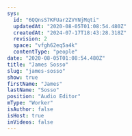 ```yaml
---
sys:
  id: "6QQnsS7KFUar2ZVYNjMqti"
  updatedAt: "2020-08-05T01:08:54.480Z"
  createdAt: "2024-07-17T18:43:28.318Z"
  revision: 2
  space: "vfgh62eq5a4k"
  contentType: "people"
date: "2020-08-05T01:08:54.480Z"
title: "James Sosso"
slug: "james-sosso"
show: true
firstName: "James"
lastName: "Sosso"
position: "Audio Editor"
mType: "Worker"
isAuthor: false
isHost: true
inVideos: false
---
```

